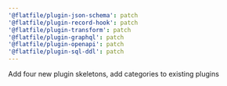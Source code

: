 ```yaml
---
'@flatfile/plugin-json-schema': patch
'@flatfile/plugin-record-hook': patch
'@flatfile/plugin-transform': patch
'@flatfile/plugin-graphql': patch
'@flatfile/plugin-openapi': patch
'@flatfile/plugin-sql-ddl': patch
---
```


Add four new plugin skeletons, add categories to existing plugins
